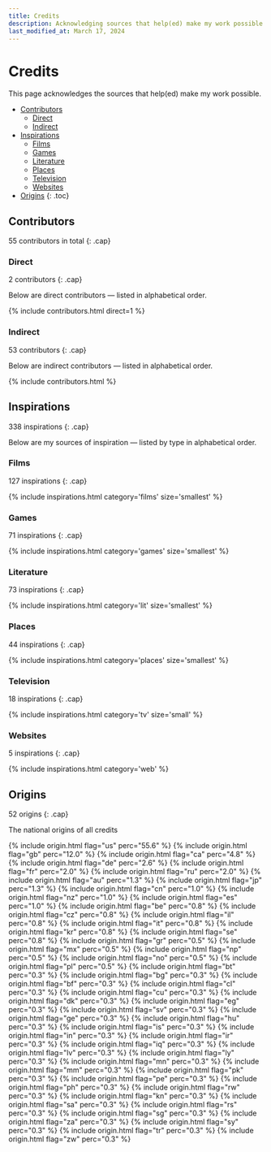 ```yaml
---
title: Credits
description: Acknowledging sources that help(ed) make my work possible
last_modified_at: March 17, 2024
---
```


# Credits
This page acknowledges the sources that help(ed) make my work possible.

- [Contributors](#contributors)
  - [Direct](#direct)
  - [Indirect](#indirect)
- [Inspirations](#inspirations)
  - [Films](#films)
  - [Games](#games)
  - [Literature](#literature)
  - [Places](#places)
  - [Television](#television)
  - [Websites](#websites)
- [Origins](#origins)
{: .toc}

## Contributors
55 contributors in total
{: .cap}

### Direct
2 contributors
{: .cap}

Below are direct contributors — listed in alphabetical order.

{% include contributors.html direct=1 %}

### Indirect
53 contributors
{: .cap}

Below are indirect contributors — listed in alphabetical order.

{% include contributors.html %}

## Inspirations
338 inspirations
{: .cap}

Below are my sources of inspiration — listed by type in alphabetical order.

### Films
127 inspirations
{: .cap}

{% include inspirations.html category='films' size='smallest' %}

### Games
71 inspirations
{: .cap}

{% include inspirations.html category='games' size='smallest' %}

### Literature
73 inspirations
{: .cap}

{% include inspirations.html category='lit' size='smallest' %}

### Places
44 inspirations
{: .cap}

{% include inspirations.html category='places' size='smallest' %}

### Television
18 inspirations
{: .cap}

{% include inspirations.html category='tv' size='small' %}

### Websites
5 inspirations
{: .cap}

{% include inspirations.html category='web' %}

## Origins
52 origins
{: .cap}

The national origins of all credits

{% include origin.html flag="us" perc="55.6" %}
{% include origin.html flag="gb" perc="12.0" %}
{% include origin.html flag="ca" perc="4.8" %}
{% include origin.html flag="de" perc="2.6" %}
{% include origin.html flag="fr" perc="2.0" %}
{% include origin.html flag="ru" perc="2.0" %}
{% include origin.html flag="au" perc="1.3" %}
{% include origin.html flag="jp" perc="1.3" %}
{% include origin.html flag="cn" perc="1.0" %}
{% include origin.html flag="nz" perc="1.0" %}
{% include origin.html flag="es" perc="1.0" %}
{% include origin.html flag="be" perc="0.8" %}
{% include origin.html flag="cz" perc="0.8" %}
{% include origin.html flag="il" perc="0.8" %}
{% include origin.html flag="it" perc="0.8" %}
{% include origin.html flag="kr" perc="0.8" %}
{% include origin.html flag="se" perc="0.8" %}
{% include origin.html flag="gr" perc="0.5" %}
{% include origin.html flag="mx" perc="0.5" %}
{% include origin.html flag="np" perc="0.5" %}
{% include origin.html flag="no" perc="0.5" %}
{% include origin.html flag="pl" perc="0.5" %}
{% include origin.html flag="bt" perc="0.3" %}
{% include origin.html flag="bg" perc="0.3" %}
{% include origin.html flag="bf" perc="0.3" %}
{% include origin.html flag="cl" perc="0.3" %}
{% include origin.html flag="cu" perc="0.3" %}
{% include origin.html flag="dk" perc="0.3" %}
{% include origin.html flag="eg" perc="0.3" %}
{% include origin.html flag="sv" perc="0.3" %}
{% include origin.html flag="ge" perc="0.3" %}
{% include origin.html flag="hu" perc="0.3" %}
{% include origin.html flag="is" perc="0.3" %}
{% include origin.html flag="in" perc="0.3" %}
{% include origin.html flag="ir" perc="0.3" %}
{% include origin.html flag="iq" perc="0.3" %}
{% include origin.html flag="lv" perc="0.3" %}
{% include origin.html flag="ly" perc="0.3" %}
{% include origin.html flag="mn" perc="0.3" %}
{% include origin.html flag="mm" perc="0.3" %}
{% include origin.html flag="pk" perc="0.3" %}
{% include origin.html flag="pe" perc="0.3" %}
{% include origin.html flag="ph" perc="0.3" %}
{% include origin.html flag="rw" perc="0.3" %}
{% include origin.html flag="kn" perc="0.3" %}
{% include origin.html flag="sa" perc="0.3" %}
{% include origin.html flag="rs" perc="0.3" %}
{% include origin.html flag="sg" perc="0.3" %}
{% include origin.html flag="za" perc="0.3" %}
{% include origin.html flag="sy" perc="0.3" %}
{% include origin.html flag="tr" perc="0.3" %}
{% include origin.html flag="zw" perc="0.3" %}
